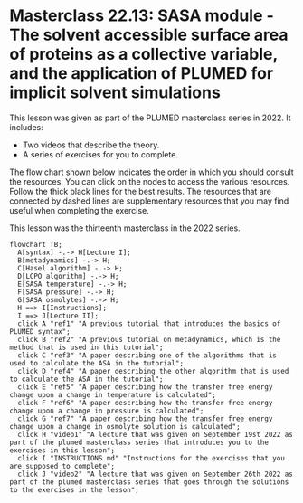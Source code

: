 # Masterclass 22.13: SASA module - The solvent accessible surface area of proteins as a collective variable, and the application of PLUMED for implicit solvent simulations

This lesson was given as part of the PLUMED masterclass series in 2022.  It includes:

* Two videos that describe the theory. 
* A series of exercises for you to complete.

The flow chart shown below indicates the order in which you should consult the resources.  You can click on the nodes to access the various resources.  Follow the thick black lines for the best results.  The resources that are connected by dashed lines are supplementary resources that you may find useful when completing the exercise.

This lesson was the thirteenth masterclass in the 2022 series.

```mermaid
flowchart TB;
  A[syntax] -.-> H[Lecture I];
  B[metadynamics] -.-> H;
  C[Hasel algorithm] -.-> H;
  D[LCPO algorithm] -.-> H;
  E[SASA temperature] -.-> H;
  F[SASA pressure] -.-> H;
  G[SASA osmolytes] -.-> H;
  H ==> I[Instructions];
  I ==> J[Lecture II];
  click A "ref1" "A previous tutorial that introduces the basics of PLUMED syntax";
  click B "ref2" "A previous tutorial on metadynamics, which is the method that is used in this tutorial";
  click C "ref3" "A paper describing one of the algorithms that is used to calculate the ASA in the tutorial";
  click D "ref4" "A paper describing the other algorithm that is used to calculate the ASA in the tutorial";
  click E "ref5" "A paper describing how the transfer free energy change upon a change in temperature is calculated";
  click F "ref6" "A paper describing how the transfer free energy change upon a change in pressure is calculated";
  click G "ref7" "A paper describing how the transfer free energy change upon a change in osmolyte solution is calculated"; 
  click H "video1" "A lecture that was given on September 19st 2022 as part of the plumed masterclass series that introduces you to the exercises in this lesson";
  click I "INSTRUCTIONS.md" "Instructions for the exercises that you are supposed to complete";
  click J "video2" "A lecture that was given on September 26th 2022 as part of the plumed masterclass series that goes through the solutions to the exercises in the lesson";
```
